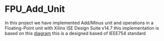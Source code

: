 # FPU_Add_Unit
In this project we have implemented Add/Minus unit and operations in a Floating-Point unit  with Xilinx ISE Design Suite v14.7
this implementation is based on this
[diagram](https://raw.githubusercontent.com/mohammadreza-babaeimosleh/FPU_Add_Unit/main/shape1.PNG)
this is a designed based of IEEE754 standard
